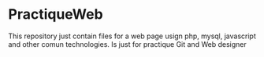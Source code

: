 PractiqueWeb
============

This repository just contain files for a web page usign php, mysql, javascript and other comun technologies. Is just for practique Git and Web designer

